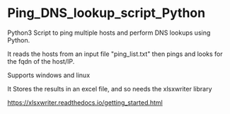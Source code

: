 # Ping_DNS_lookup_script_Python
Python3 Script to ping multiple hosts and perform DNS lookups using Python.

It reads the hosts from an input file "ping_list.txt" then pings and looks for the fqdn of the host/IP.

Supports windows and linux

It Stores the results in an excel file, and so needs the xlsxwriter library 

https://xlsxwriter.readthedocs.io/getting_started.html


